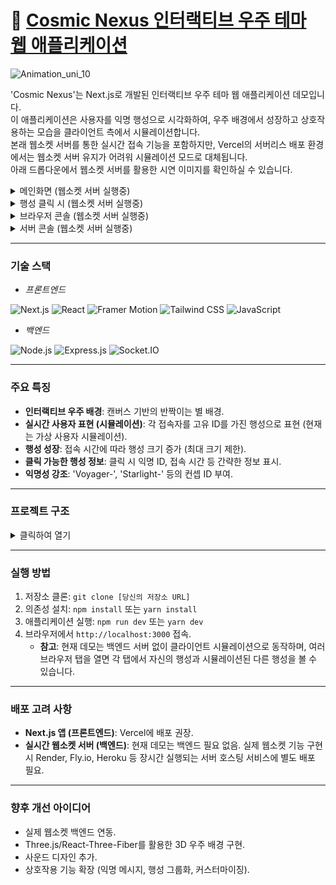 # 🌌 [Cosmic Nexus 인터랙티브 우주 테마 웹 애플리케이션](https://socket-universe.vercel.app)

![Animation_uni_10](https://github.com/user-attachments/assets/890fbae2-8bbb-4915-815d-aec78679e8dc)

'Cosmic Nexus'는 Next.js로 개발된 인터랙티브 우주 테마 웹 애플리케이션 데모입니다.  
이 애플리케이션은 사용자를 익명 행성으로 시각화하여, 우주 배경에서 성장하고 상호작용하는 모습을 클라이언트 측에서 시뮬레이션합니다.  
본래 웹소켓 서버를 통한 실시간 접속 기능을 포함하지만, Vercel의 서버리스 배포 환경에서는 웹소켓 서버 유지가 어려워 시뮬레이션 모드로 대체됩니다.  
아래 드롭다운에서 웹소켓 서버를 활용한 시연 이미지를 확인하실 수 있습니다.  

<details>
<summary>메인화면 (웹소켓 서버 실행중)</summary>

![image](https://github.com/user-attachments/assets/c5450312-6c5b-4ff1-9deb-127bcd5c8c93)

</details>

<details>
<summary>행성 클릭 시 (웹소켓 서버 실행중)</summary>

![image](https://github.com/user-attachments/assets/1b69f04d-77fd-450b-8a6c-ae08176b29a2)

</details>

<details>
<summary>브라우저 콘솔 (웹소켓 서버 실행중)</summary>

![image](https://github.com/user-attachments/assets/e1b98b67-b9de-431d-b3f7-a2ae28544598)

</details>

<details>
<summary>서버 콘솔 (웹소켓 서버 실행중)</summary>

![image](https://github.com/user-attachments/assets/f4f6eef4-c10d-4074-9ef4-2079ca103e79)

</details>

---

### **기술 스택**

- *프론트엔드*  

![Next.js](https://img.shields.io/badge/Next.js-000000?style=for-the-badge&logo=next.js&logoColor=white)
![React](https://img.shields.io/badge/React-61DAFB?style=for-the-badge&logo=react&logoColor=black)
![Framer Motion](https://img.shields.io/badge/Framer%20Motion-61DAFB?style=for-the-badge&logo=framer&logoColor=black)
![Tailwind CSS](https://img.shields.io/badge/Tailwind_CSS-38B2AC?style=for-the-badge&logo=tailwind-css&logoColor=white)
![JavaScript](https://img.shields.io/badge/JavaScript-F7DF1E?style=for-the-badge&logo=javascript&logoColor=black)
  
- *백엔드*  

![Node.js](https://img.shields.io/badge/Node.js-339933?style=for-the-badge&logo=node.js&logoColor=white)
![Express.js](https://img.shields.io/badge/Express.js-000000?style=for-the-badge&logo=express&logoColor=white)
![Socket.IO](https://img.shields.io/badge/Socket.IO-010101?style=for-the-badge&logo=socket.io&logoColor=white)

---

### **주요 특징**

* **인터랙티브 우주 배경**: 캔버스 기반의 반짝이는 별 배경.
* **실시간 사용자 표현 (시뮬레이션)**: 각 접속자를 고유 ID를 가진 행성으로 표현 (현재는 가상 사용자 시뮬레이션).
* **행성 성장**: 접속 시간에 따라 행성 크기 증가 (최대 크기 제한).
* **클릭 가능한 행성 정보**: 클릭 시 익명 ID, 접속 시간 등 간략한 정보 표시.
* **익명성 강조**: 'Voyager-', 'Starlight-' 등의 컨셉 ID 부여.

---

### **프로젝트 구조**

<details>
<summary>클릭하여 열기</summary>

```
cosmic-nexus/
├── app/
│   ├── layout.jsx        // 전역 레이아웃 및 HTML 기본 구조
│   ├── page.jsx          // 메인 페이지 컴포넌트
│   └── globals.css       // 전역 스타일 및 Tailwind CSS 설정
├── components/
│   ├── SpaceBackground.jsx // 캔버스 기반 우주 배경 컴포넌트
│   ├── Planet.jsx          // 개별 행성(사용자) 컴포넌트
│   └── PlanetInfoOverlay.jsx // 행성 클릭 시 정보 표시 오버레이 컴포넌트
├── hooks/
│   └── useWebSocket.jsx  // 웹소켓 통신 로직을 캡슐화한 커스텀 훅 (현재 시뮬레이션 모드)
├── lib/
│   └── utils.jsx         // 재사용 가능한 유틸리티 함수 모음 (예: UUID 생성)
├── server/                 // (선택 사항) 실제 웹소켓 백엔드 서버 디렉토리
│   ├── index.js          // Express + Socket.IO 서버 진입점
│   └── package.json      // 서버 의존성 관리
└── public/
    └── assets/             // 이미지, 아이콘 등 정적 자산 (현재 비어 있음)
```

</details>

---

### **실행 방법**

1.  저장소 클론: `git clone [당신의 저장소 URL]`
2.  의존성 설치: `npm install` 또는 `yarn install`
3.  애플리케이션 실행: `npm run dev` 또는 `yarn dev`
4.  브라우저에서 `http://localhost:3000` 접속.
    * **참고**: 현재 데모는 백엔드 서버 없이 클라이언트 시뮬레이션으로 동작하며, 여러 브라우저 탭을 열면 각 탭에서 자신의 행성과 시뮬레이션된 다른 행성을 볼 수 있습니다.

---

### **배포 고려 사항**

* **Next.js 앱 (프론트엔드)**: Vercel에 배포 권장.
* **실시간 웹소켓 서버 (백엔드)**: 현재 데모는 백엔드 필요 없음. 실제 웹소켓 기능 구현 시 Render, Fly.io, Heroku 등 장시간 실행되는 서버 호스팅 서비스에 별도 배포 필요.

---

### **향후 개선 아이디어**

* 실제 웹소켓 백엔드 연동.
* Three.js/React-Three-Fiber를 활용한 3D 우주 배경 구현.
* 사운드 디자인 추가.
* 상호작용 기능 확장 (익명 메시지, 행성 그룹화, 커스터마이징).
